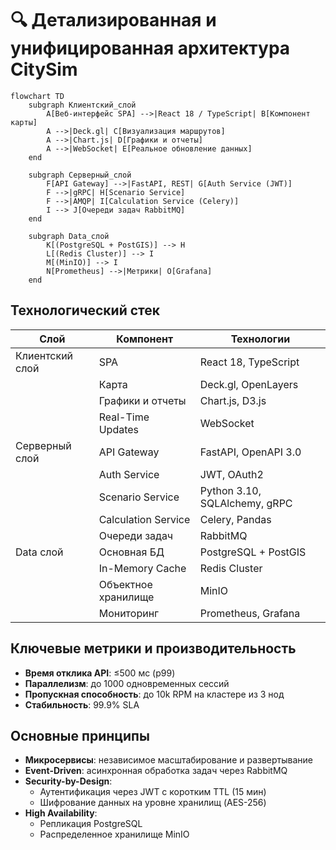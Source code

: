 # 🔍 Детализированная и унифицированная архитектура CitySim

```mermaid
flowchart TD
    subgraph Клиентский_слой
        A[Веб-интерфейс SPA] -->|React 18 / TypeScript| B[Компонент карты]
        A -->|Deck.gl| C[Визуализация маршрутов]
        A -->|Chart.js| D[Графики и отчеты]
        A -->|WebSocket| E[Реальное обновление данных]
    end

    subgraph Серверный_слой
        F[API Gateway] -->|FastAPI, REST| G[Auth Service (JWT)]
        F -->|gRPC| H[Scenario Service]
        F -->|AMQP| I[Calculation Service (Celery)]
        I --> J[Очереди задач RabbitMQ]
    end

    subgraph Data_слой
        K[(PostgreSQL + PostGIS)] --> H
        L[(Redis Cluster)] --> I
        M[(MinIO)] --> I
        N[Prometheus] -->|Метрики| O[Grafana]
    end
```

## Технологический стек

| Слой            | Компонент           | Технологии                         |
|-----------------|---------------------|------------------------------------|
| Клиентский слой | SPA                 | React 18, TypeScript               |
|                 | Карта               | Deck.gl, OpenLayers                |
|                 | Графики и отчеты    | Chart.js, D3.js                    |
|                 | Real-Time Updates   | WebSocket                          |
| Серверный слой  | API Gateway         | FastAPI, OpenAPI 3.0               |
|                 | Auth Service        | JWT, OAuth2                        |
|                 | Scenario Service    | Python 3.10, SQLAlchemy, gRPC      |
|                 | Calculation Service | Celery, Pandas                     |
|                 | Очереди задач       | RabbitMQ                           |
| Data слой       | Основная БД         | PostgreSQL + PostGIS               |
|                 | In-Memory Cache     | Redis Cluster                      |
|                 | Объектное хранилище | MinIO                              |
|                 | Мониторинг          | Prometheus, Grafana                |

## Ключевые метрики и производительность

- **Время отклика API**: ≤500 мс (p99)  
- **Параллелизм**: до 1000 одновременных сессий  
- **Пропускная способность**: до 10k RPM на кластере из 3 нод  
- **Стабильность**: 99.9% SLA  

## Основные принципы

- **Микросервисы**: независимое масштабирование и развертывание  
- **Event-Driven**: асинхронная обработка задач через RabbitMQ  
- **Security-by-Design**:
  - Аутентификация через JWT с коротким TTL (15 мин)  
  - Шифрование данных на уровне хранилищ (AES-256)  
- **High Availability**:
  - Репликация PostgreSQL  
  - Распределенное хранилище MinIO
